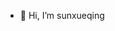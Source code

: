 - 👋 Hi, I’m sunxueqing

<!---
xueqings/xueqings is a ✨ special ✨ repository because its `README.md` (this file) appears on your GitHub profile.
You can click the Preview link to take a look at your changes.
--->
